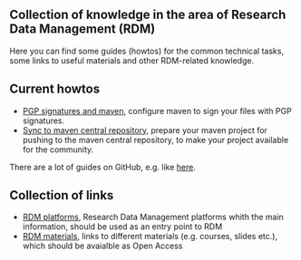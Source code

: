 ## Collection of knowledge in the area of Research Data Management (RDM)

Here you can find some guides (howtos) for the common technical tasks, some links to useful materials and other RDM-related knowledge. 

## Current howtos

* [PGP signatures and maven](howto/PGP_signatures_maven.md), configure maven to sign your files with PGP signatures.
* [Sync to maven central repository](howto/maven_central_repo_sync.md), prepare your maven project for pushing to the maven central repository, to make your project available for the community.

There are a lot of guides on GitHub, e.g. like [here](https://github.com/codeforamerica/howto).

## Collection of links

* [RDM platforms](links_rdm_platforms.md), Research Data Management platforms whith the main information, should be used as an entry point to RDM   
* [RDM materials](links_rdm_materials.md), links to different materials (e.g. courses, slides etc.), which should be avaialble as Open Access

